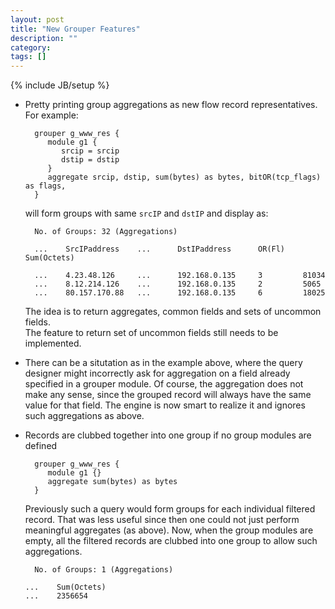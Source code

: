 ```yaml
---
layout: post
title: "New Grouper Features"
description: ""
category: 
tags: []
---
```

{% include JB/setup %}
- Pretty printing group aggregations as new flow record representatives. For example:

		grouper g_www_res {
		   module g1 {
		      srcip = srcip
		      dstip = dstip
		   }
		   aggregate srcip, dstip, sum(bytes) as bytes, bitOR(tcp_flags) as flags, 
		}
		
  will form groups with same `srcIP` and `dstIP` and display as:		
	
		No. of Groups: 32 (Aggregations)
		
		...	   SrcIPaddress    ...	  	DstIPaddress      OR(Fl)    Sum(Octets)
	
		...	   4.23.48.126     ...  	192.168.0.135     3         81034
		...	   8.12.214.126    ...  	192.168.0.135     2         5065
		...	   80.157.170.88   ...  	192.168.0.135     6         18025
		
	The idea is to return aggregates, common fields and sets of uncommon fields.  
	The feature to return set of uncommon fields still needs to be implemented.  
	
- There can be a situtation as in the example above, where the query designer might incorrectly
ask for aggregation on a field already specified in a grouper module. Of course, the aggregation
does not make any sense, since the grouped record will always have the same value for that field.
The engine is now smart to realize it and ignores such aggregations as above.

- Records are clubbed together into one group if no group modules are defined

		grouper g_www_res {
		   module g1 {}
		   aggregate sum(bytes) as bytes
		}
	
	Previously such a query would form groups for each individual filtered record. That was less useful
	since then one could not just perform meaningful aggregates (as above). Now, when the group modules
	are empty, all the filtered records are clubbed into one group to allow such aggregations.
	
		No. of Groups: 1 (Aggregations)
	
      ...    Sum(Octets)
      ...    2356654
